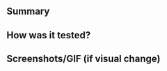 ## Summary

<!--- required --->

## How was it tested?

<!--- required --->

## Screenshots/GIF (if visual change)

<!--- optional. Make sure to include screenshot! —-->
